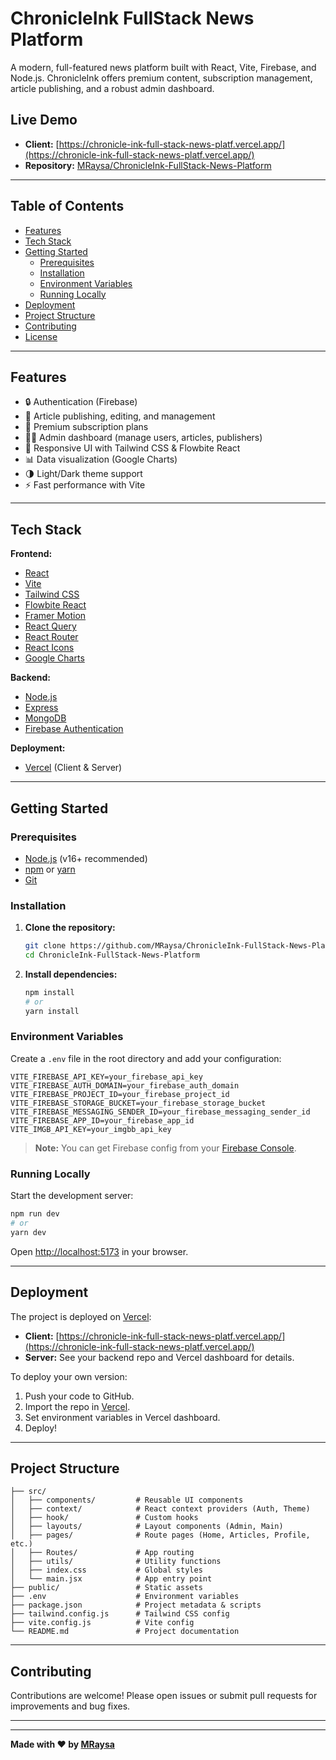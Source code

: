 # ChronicleInk FullStack News Platform

A modern, full-featured news platform built with React, Vite, Firebase, and Node.js. ChronicleInk offers premium content, subscription management, article publishing, and a robust admin dashboard.

## Live Demo

- **Client:** [https://chronicle-ink-full-stack-news-platf.vercel.app/](https://chronicle-ink-full-stack-news-platf.vercel.app/)
- **Repository:** [MRaysa/ChronicleInk-FullStack-News-Platform](https://github.com/MRaysa/ChronicleInk-FullStack-News-Platform)

---

## Table of Contents

- [Features](#features)
- [Tech Stack](#tech-stack)
- [Getting Started](#getting-started)
  - [Prerequisites](#prerequisites)
  - [Installation](#installation)
  - [Environment Variables](#environment-variables)
  - [Running Locally](#running-locally)
- [Deployment](#deployment)
- [Project Structure](#project-structure)
- [Contributing](#contributing)
- [License](#license)

---

## Features

- 🔒 Authentication (Firebase)
- 📰 Article publishing, editing, and management
- 💎 Premium subscription plans
- 👨‍💼 Admin dashboard (manage users, articles, publishers)
- 🎨 Responsive UI with Tailwind CSS & Flowbite React
- 📊 Data visualization (Google Charts)
- 🌗 Light/Dark theme support
- ⚡ Fast performance with Vite

---

## Tech Stack

**Frontend:**

- [React](https://react.dev/)
- [Vite](https://vitejs.dev/)
- [Tailwind CSS](https://tailwindcss.com/)
- [Flowbite React](https://flowbite-react.com/)
- [Framer Motion](https://www.framer.com/motion/)
- [React Query](https://tanstack.com/query/latest)
- [React Router](https://reactrouter.com/)
- [React Icons](https://react-icons.github.io/react-icons/)
- [Google Charts](https://react-google-charts.com/)

**Backend:**

- [Node.js](https://nodejs.org/)
- [Express](https://expressjs.com/)
- [MongoDB](https://www.mongodb.com/)
- [Firebase Authentication](https://firebase.google.com/docs/auth)

**Deployment:**

- [Vercel](https://vercel.com/) (Client & Server)

---

## Getting Started

### Prerequisites

- [Node.js](https://nodejs.org/) (v16+ recommended)
- [npm](https://www.npmjs.com/) or [yarn](https://yarnpkg.com/)
- [Git](https://git-scm.com/)

### Installation

1. **Clone the repository:**

   ```sh
   git clone https://github.com/MRaysa/ChronicleInk-FullStack-News-Platform.git
   cd ChronicleInk-FullStack-News-Platform
   ```

2. **Install dependencies:**

   ```sh
   npm install
   # or
   yarn install
   ```

### Environment Variables

Create a `.env` file in the root directory and add your configuration:

```env
VITE_FIREBASE_API_KEY=your_firebase_api_key
VITE_FIREBASE_AUTH_DOMAIN=your_firebase_auth_domain
VITE_FIREBASE_PROJECT_ID=your_firebase_project_id
VITE_FIREBASE_STORAGE_BUCKET=your_firebase_storage_bucket
VITE_FIREBASE_MESSAGING_SENDER_ID=your_firebase_messaging_sender_id
VITE_FIREBASE_APP_ID=your_firebase_app_id
VITE_IMGB_API_KEY=your_imgbb_api_key
```

> **Note:** You can get Firebase config from your [Firebase Console](https://console.firebase.google.com/).

### Running Locally

Start the development server:

```sh
npm run dev
# or
yarn dev
```

Open [http://localhost:5173](http://localhost:5173) in your browser.

---

## Deployment

The project is deployed on [Vercel](https://vercel.com/):

- **Client:** [https://chronicle-ink-full-stack-news-platf.vercel.app/](https://chronicle-ink-full-stack-news-platf.vercel.app/)
- **Server:** See your backend repo and Vercel dashboard for details.

To deploy your own version:

1. Push your code to GitHub.
2. Import the repo in [Vercel](https://vercel.com/import).
3. Set environment variables in Vercel dashboard.
4. Deploy!

---

## Project Structure

```
├── src/
│   ├── components/         # Reusable UI components
│   ├── context/            # React context providers (Auth, Theme)
│   ├── hook/               # Custom hooks
│   ├── layouts/            # Layout components (Admin, Main)
│   ├── pages/              # Route pages (Home, Articles, Profile, etc.)
│   ├── Routes/             # App routing
│   ├── utils/              # Utility functions
│   ├── index.css           # Global styles
│   └── main.jsx            # App entry point
├── public/                 # Static assets
├── .env                    # Environment variables
├── package.json            # Project metadata & scripts
├── tailwind.config.js      # Tailwind CSS config
├── vite.config.js          # Vite config
└── README.md               # Project documentation
```

---

## Contributing

Contributions are welcome! Please open issues or submit pull requests for improvements and bug fixes.

---

---

**Made with ❤️ by [MRaysa](https://github.com/MRaysa)**
